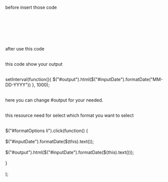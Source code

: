 before insert those code <br> <br> 

<script src="https://cdnjs.cloudflare.com/ajax/libs/jquery/3.7.1/jquery.min.js"></script> <br> <br>
<script src="jqPlugin.js"></script> <br> <br>

after use this code <br> <br>

this code show your output <br> <br>

setInterval(function(){ $("#output").html($("#inputDate").formatDate("MM-DD-YYYY")) }, 1000); <br> <br>

here you can change #output for your needed. <br> <br>

this resource need for select which format you want to select <br> <br>

$("#formatOptions li").click(function() { <br> <br>
$("#inputDate").formatDate($(this).text()); <br> <br>
$("#output").html($("#inputDate").formatDate($(this).text())); <br> <br>
} <br> <br>
); <br> <br>
